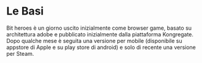 <!-- TITLE: Cominciare Bene -->
<!-- SUBTITLE: A quick summary of Cominciare Bene -->

# Le Basi
Bit heroes è un giorno uscito inizialmente come browser game, basato su architettura adobe e pubblicato inizialmente dalla piattaforma Kongregate.
Dopo qualche mese è seguita una versione per mobile (disponibile su appstore di Apple e su play store di android) e solo di recente una versione per Steam.


